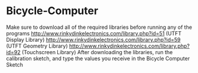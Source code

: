 # Bicycle-Computer
Make sure to download all of the required libraries before running any of the programs
http://www.rinkydinkelectronics.com/library.php?id=51 (UTFT Display Library)
http://www.rinkydinkelectronics.com/library.php?id=59 (UTFT Geometry Library)
http://www.rinkydinkelectronics.com/library.php?id=92 (Touchscreen Library)
After downloading the libraries, run the calibration sketch, and type the values you receive in the Bicycle Computer Sketch

